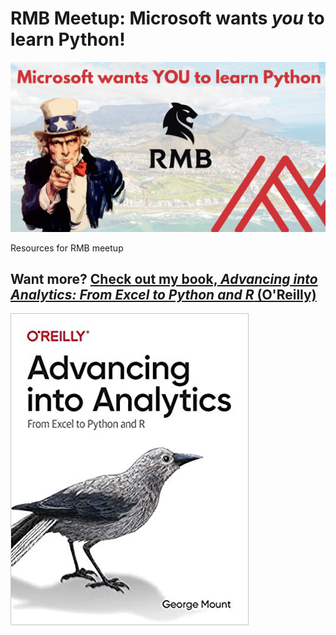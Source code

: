 # RMB Meetup: Microsoft wants *you* to learn Python! 

![Event cover](images/event-cover.png)

Resources for RMB meetup


## Want more? [Check out my book, _Advancing into Analytics: From Excel to Python and R_ (O'Reilly)](http://georgejmount.com/book/)

![Book cover](images/book-cover.jpg)
